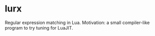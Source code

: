 lurx
====

Regular expression matching in Lua. Motivation: a small compiler-like
program to try tuning for LuaJIT.
